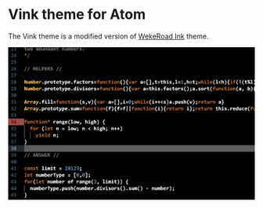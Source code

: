# Vink theme for Atom

The Vink theme is a modified version of [WekeRoad Ink](https://studiostyl.es/schemes/wekeroad-ink) theme.

![Vink Screenshot](https://raw.githubusercontent.com/JoeRobich/vink-syntax/master/vink.png)
